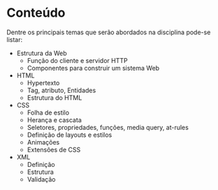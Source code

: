 # Conteúdo

Dentre os principais temas que serão abordados na disciplina pode-se listar:

- Estrutura da Web
  - Função do cliente e servidor HTTP
  - Componentes para construir um sistema Web
- HTML
  - Hypertexto
  - Tag, atributo, Entidades
  - Estrutura do HTML
- CSS
  - Folha de estilo
  - Herança e cascata
  - Seletores, propriedades, funções, media query, at-rules
  - Definição de layouts e estilos
  - Animações
  - Extensões de CSS
- XML
  - Definição
  - Estrutura
  - Validação
